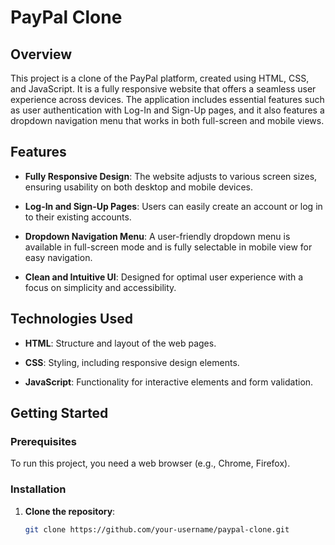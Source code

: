 # PayPal Clone

## Overview

This project is a clone of the PayPal platform, created using HTML, CSS, and JavaScript. It is a fully responsive website that offers a seamless user experience across devices. The application includes essential features such as user authentication with Log-In and Sign-Up pages, and it also features a dropdown navigation menu that works in both full-screen and mobile views.

## Features

- **Fully Responsive Design**: The website adjusts to various screen sizes, ensuring usability on both desktop and mobile devices.

- **Log-In and Sign-Up Pages**: Users can easily create an account or log in to their existing accounts.

- **Dropdown Navigation Menu**: A user-friendly dropdown menu is available in full-screen mode and is fully selectable in mobile view for easy navigation.

- **Clean and Intuitive UI**: Designed for optimal user experience with a focus on simplicity and accessibility.

## Technologies Used

- **HTML**: Structure and layout of the web pages.

- **CSS**: Styling, including responsive design elements.

- **JavaScript**: Functionality for interactive elements and form validation.

## Getting Started

### Prerequisites

To run this project, you need a web browser (e.g., Chrome, Firefox).

### Installation

1. **Clone the repository**:

   ```bash
   git clone https://github.com/your-username/paypal-clone.git
   ```
